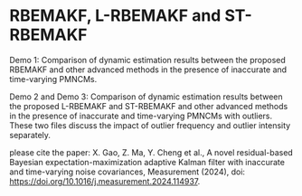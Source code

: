 # RBEMAKF, L-RBEMAKF and ST-RBEMAKF

Demo 1: Comparison of dynamic estimation results between the proposed RBEMAKF and other advanced methods in the presence of inaccurate and time-varying PMNCMs.

Demo 2 and Demo 3: Comparison of dynamic estimation results between the proposed L-RBEMAKF and ST-RBEMAKF and other advanced methods in the presence of inaccurate and time-varying PMNCMs with outliers. These two files discuss the impact of outlier frequency and outlier intensity separately.

please cite the paper: X. Gao, Z. Ma, Y. Cheng et al., A novel residual-based Bayesian expectation-maximization adaptive Kalman filter with inaccurate and time-varying noise covariances, 
 Measurement (2024), doi: https://doi.org/10.1016/j.measurement.2024.114937.
